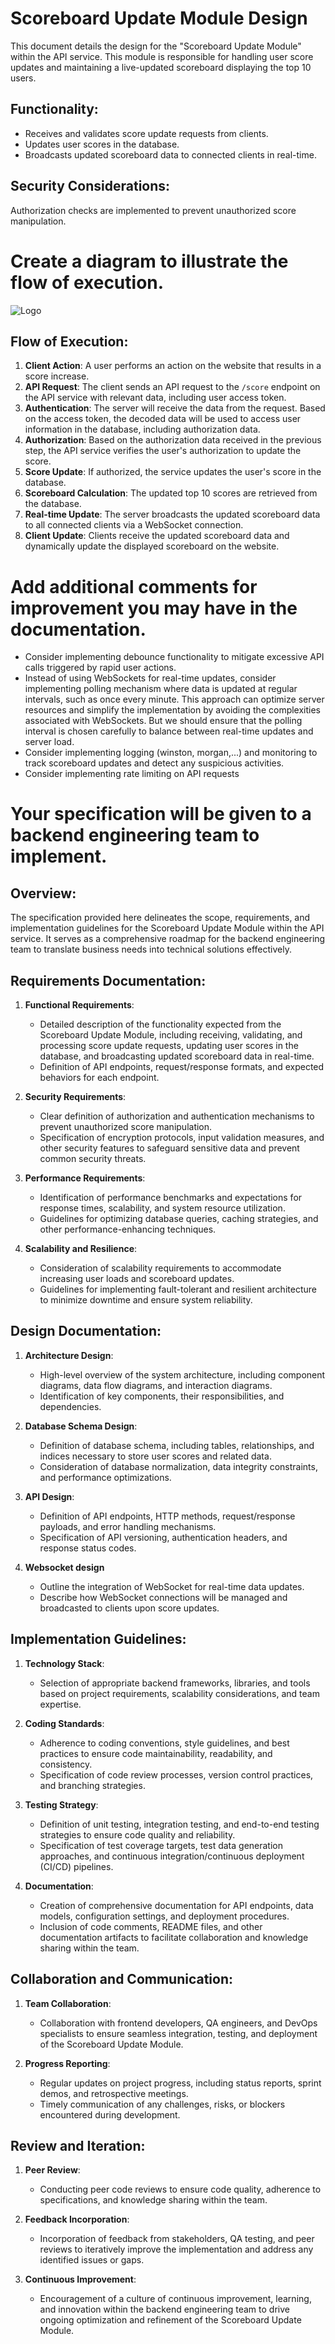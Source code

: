 # Scoreboard Update Module Design

This document details the design for the "Scoreboard Update Module" within the API service. This module is responsible for handling user score updates and maintaining a live-updated scoreboard displaying the top 10 users.

## Functionality:
- Receives and validates score update requests from clients.
- Updates user scores in the database.
- Broadcasts updated scoreboard data to connected clients in real-time.

## Security Considerations:
Authorization checks are implemented to prevent unauthorized score manipulation.

# Create a diagram to illustrate the flow of execution. 

![Logo](https://drive.google.com/file/d/1JvvOSU6SzI188uaGftgpWFnw28fSgchQ/view?usp=sharing)

## Flow of Execution:
1. **Client Action**: A user performs an action on the website that results in a score increase.
2. **API Request**: The client sends an API request to the `/score` endpoint on the API service with relevant data, including user access token.
3. **Authentication**: The server will receive the data from the request. Based on the access token, the decoded data will be used to access user information in the database, including authorization data.
3. **Authorization**: Based on the authorization data received in the previous step, the API service verifies the user's authorization to update the score.
4. **Score Update**: If authorized, the service updates the user's score in the database.
5. **Scoreboard Calculation**: The updated top 10 scores are retrieved from the database.
6. **Real-time Update**: The server broadcasts the updated scoreboard data to all connected clients via a WebSocket connection.
7. **Client Update**: Clients receive the updated scoreboard data and dynamically update the displayed scoreboard on the website.

# Add additional comments for improvement you may have in the documentation.
- Consider implementing debounce functionality to mitigate excessive API calls triggered by rapid user actions.
- Instead of using WebSockets for real-time updates, consider implementing polling mechanism where data is updated at regular intervals, such as once every minute. This approach can optimize server resources and simplify the implementation by avoiding the complexities associated with WebSockets. But we should ensure that the polling interval is chosen carefully to balance between real-time updates and server load.
- Consider implementing logging (winston, morgan,...) and monitoring to track scoreboard updates and detect any suspicious activities.
- Consider implementing rate limiting on API requests

# Your specification will be given to a backend engineering team to implement.

## Overview:
The specification provided here delineates the scope, requirements, and implementation guidelines for the Scoreboard Update Module within the API service. It serves as a comprehensive roadmap for the backend engineering team to translate business needs into technical solutions effectively.

## Requirements Documentation:
1. **Functional Requirements**:
   - Detailed description of the functionality expected from the Scoreboard Update Module, including receiving, validating, and processing score update requests, updating user scores in the database, and broadcasting updated scoreboard data in real-time.
   - Definition of API endpoints, request/response formats, and expected behaviors for each endpoint.
   
2. **Security Requirements**:
   - Clear definition of authorization and authentication mechanisms to prevent unauthorized score manipulation.
   - Specification of encryption protocols, input validation measures, and other security features to safeguard sensitive data and prevent common security threats.

3. **Performance Requirements**:
   - Identification of performance benchmarks and expectations for response times, scalability, and system resource utilization.
   - Guidelines for optimizing database queries, caching strategies, and other performance-enhancing techniques.

4. **Scalability and Resilience**:
   - Consideration of scalability requirements to accommodate increasing user loads and scoreboard updates.
   - Guidelines for implementing fault-tolerant and resilient architecture to minimize downtime and ensure system reliability.

## Design Documentation:
1. **Architecture Design**:
   - High-level overview of the system architecture, including component diagrams, data flow diagrams, and interaction diagrams.
   - Identification of key components, their responsibilities, and dependencies.

2. **Database Schema Design**:
   - Definition of database schema, including tables, relationships, and indices necessary to store user scores and related data.
   - Consideration of database normalization, data integrity constraints, and performance optimizations.

3. **API Design**:
   - Definition of API endpoints, HTTP methods, request/response payloads, and error handling mechanisms.
   - Specification of API versioning, authentication headers, and response status codes.

4. **Websocket design**
   - Outline the integration of WebSocket for real-time data updates.
   - Describe how WebSocket connections will be managed and broadcasted to clients upon score updates.

## Implementation Guidelines:
1. **Technology Stack**:
   - Selection of appropriate backend frameworks, libraries, and tools based on project requirements, scalability considerations, and team expertise.

2. **Coding Standards**:
   - Adherence to coding conventions, style guidelines, and best practices to ensure code maintainability, readability, and consistency.
   - Specification of code review processes, version control practices, and branching strategies.

3. **Testing Strategy**:
   - Definition of unit testing, integration testing, and end-to-end testing strategies to ensure code quality and reliability.
   - Specification of test coverage targets, test data generation approaches, and continuous integration/continuous deployment (CI/CD) pipelines.

4. **Documentation**:
   - Creation of comprehensive documentation for API endpoints, data models, configuration settings, and deployment procedures.
   - Inclusion of code comments, README files, and other documentation artifacts to facilitate collaboration and knowledge sharing within the team.

## Collaboration and Communication:
1. **Team Collaboration**:
   - Collaboration with frontend developers, QA engineers, and DevOps specialists to ensure seamless integration, testing, and deployment of the Scoreboard Update Module.

2. **Progress Reporting**:
   - Regular updates on project progress, including status reports, sprint demos, and retrospective meetings.
   - Timely communication of any challenges, risks, or blockers encountered during development.

## Review and Iteration:
1. **Peer Review**:
   - Conducting peer code reviews to ensure code quality, adherence to specifications, and knowledge sharing within the team.

2. **Feedback Incorporation**:
   - Incorporation of feedback from stakeholders, QA testing, and peer reviews to iteratively improve the implementation and address any identified issues or gaps.

3. **Continuous Improvement**:
   - Encouragement of a culture of continuous improvement, learning, and innovation within the backend engineering team to drive ongoing optimization and refinement of the Scoreboard Update Module.